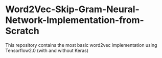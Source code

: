 # Word2Vec-Skip-Gram-Neural-Network-Implementation-from-Scratch
This repository contains the most basic word2vec implementation using Tensorflow2.0 (with and without Keras)
